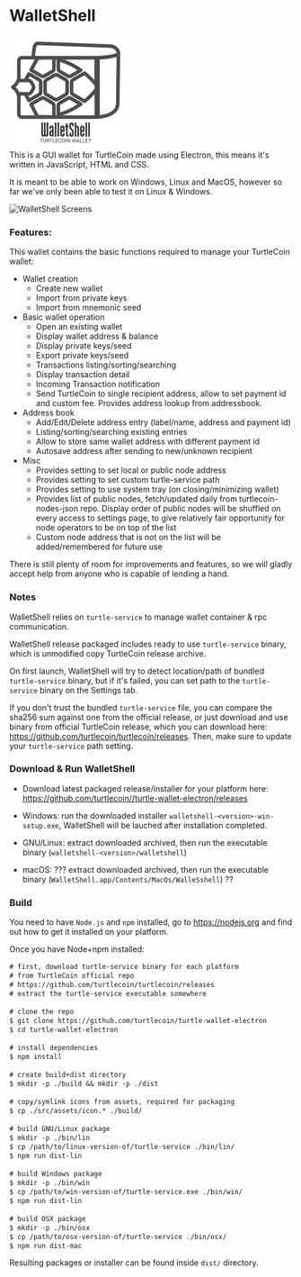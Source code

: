 # WalletShell

![WalletShell Logo](docs/walletshell.png)  
This is a GUI wallet for TurtleCoin made using Electron, this means it's written in JavaScript, HTML and CSS. 

It is meant to be able to work on Windows, Linux and MacOS, however so far we've only been able to test it on Linux &amp; Windows.

![WalletShell Screens](https://raw.githubusercontent.com/rixombea/turtle-wallet-electron/wssx/sc/wssc.gif "WalletShell Screens")

### Features:
This wallet contains the basic functions required to manage your TurtleCoin wallet:

* Wallet creation
  * Create new wallet
  * Import from private keys
  * Import from mnemonic seed
* Basic wallet operation
  * Open an existing  wallet
  * Display wallet address & balance
  * Display private keys/seed
  * Export private keys/seed
  * Transactions listing/sorting/searching
  * Display transaction detail
  * Incoming Transaction notification
  * Send TurtleCoin to single recipient address, allow to set payment id and custom fee. Provides address lookup from addressbook.
* Address book
  * Add/Edit/Delete address entry (label/name, address and payment id)
  * Listing/sorting/searching existing entries
  * Allow to store same wallet address with different payment id
  * Autosave address after sending to new/unknown recipient
* Misc
  * Provides setting to set local or public node address
  * Provides setting to set custom turtle-service path
  * Provides setting to use system tray (on closing/minimizing wallet)
  * Provides list of public nodes, fetch/updated daily from turtlecoin-nodes-json repo. Display order of public nodes will be shuffled on every access to settings page, to give relatively fair opportunity for node operators to be on top of the list
  * Custom node address that is not on the list will be added/remembered for future use


There is still plenty of room for improvements and features, so we will gladly accept help from anyone who is capable of lending a hand.

### Notes

WalletShell relies on `turtle-service` to manage wallet container &amp; rpc communication.

WalletShell release packaged includes ready to use `turtle-service` binary, which is unmodified copy TurtleCoin release archive.

On first launch, WalletShell will try to detect location/path of bundled `turtle-service` binary, but if it's failed, you can set path to the `turtle-service` binary on the Settings tab.

If you don't trust the bundled `turtle-service` file, you can compare the sha256 sum against one from the official release, or just download and use binary from official TurtleCoin release, which you can download here: https://github.com/turtlecoin/turtlecoin/releases. Then,  make sure to update your `turtle-service` path setting.

### Download &amp; Run WalletShell

* Download latest packaged release/installer for your platform here: https://github.com/turtlecoin//turtle-wallet-electron/releases

* Windows: run the downloaded installer `walletshell-<version>-win-setup.exe`, WalletShell will be lauched after installation completed.
* GNU/Linux: extract downloaded archived, then run the executable binary (`walletshell-<version>/walletshell`) 
* macOS: ??? extract downloaded archived, then run the executable binary (`WalletShell.app/Contents/MacOs/WalleSshell`) ??


### Build
You need to have `Node.js` and `npm` installed, go to https://nodejs.org and find out how to get it installed on your platform.

Once you have Node+npm installed:
```
# first, download turtle-service binary for each platform
# from TurtleCoin official repo
# https://github.com/turtlecoin/turtlecoin/releases
# extract the turtle-service executable somewhere

# clone the repo
$ git clone https://github.com/turtlecoin/turtle-wallet-electron
$ cd turtle-wallet-electron

# install dependencies
$ npm install

# create build+dist directory
$ mkdir -p ./build && mkdir -p ./dist

# copy/symlink icons from assets, required for packaging
$ cp ./src/assets/icon.* ./build/

# build GNU/Linux package
$ mkdir -p ./bin/lin
$ cp /path/to/linux-version-of/turtle-service ./bin/lin/
$ npm run dist-lin

# build Windows package
$ mkdir -p ./bin/win
$ cp /path/to/win-version-of/turtle-service.exe ./bin/win/
$ npm run dist-lin

# build OSX package
$ mkdir -p ./bin/osx
$ cp /path/to/osx-version-of/turtle-service ./bin/osx/
$ npm run dist-mac
```

Resulting packages or installer can be found inside `dist/` directory.
